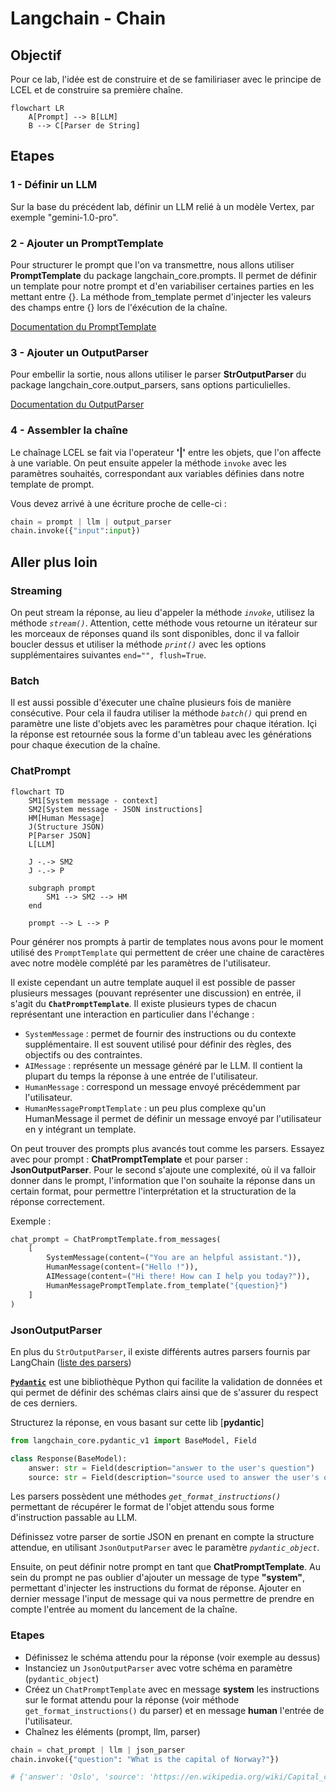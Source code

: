 # Langchain - Chain

## Objectif

Pour ce lab, l'idée est de construire et de se familiriaser avec le principe de LCEL et de construire sa première chaîne.

```mermaid
flowchart LR
    A[Prompt] --> B[LLM]
    B --> C[Parser de String]
```

## Etapes

### 1 - Définir un LLM 
Sur la base du précédent lab, définir un LLM relié à un modèle Vertex, par exemple "gemini-1.0-pro".

### 2 - Ajouter un PromptTemplate
Pour structurer le prompt que l'on va transmettre, nous allons utiliser **PromptTemplate** du package langchain_core.prompts. Il permet de définir un template pour notre prompt et d'en variabiliser certaines parties en les mettant entre {}. La méthode from_template permet d'injecter les valeurs des champs entre {} lors de l'éxécution de la chaîne.

[Documentation du PromptTemplate](https://python.langchain.com/v0.2/docs/concepts/#prompt-templates)

### 3 - Ajouter un OutputParser
Pour embellir la sortie, nous allons utiliser le parser **StrOutputParser** du package langchain_core.output_parsers, sans options particulielles.

[Documentation du OutputParser](https://python.langchain.com/v0.2/docs/concepts/#output-parsers)

### 4 - Assembler la chaîne
Le chaînage LCEL se fait via l'operateur **'|'** entre les objets, que l'on affecte à une variable. On peut ensuite appeler la méthode `invoke` avec les paramètres souhaités, correspondant aux variables définies dans notre template de prompt.

Vous devez arrivé à une écriture proche de celle-ci :

```python
chain = prompt | llm | output_parser
chain.invoke({"input":input})
```


## Aller plus loin

### Streaming
On peut stream la réponse, au lieu d'appeler la méthode *`invoke`*, utilisez la méthode *`stream()`*. 
Attention, cette méthode vous retourne un itérateur sur les morceaux de réponses quand ils sont disponibles, donc il va falloir boucler dessus et utiliser la méthode *`print()`* avec les options supplémentaires suivantes ```end="", flush=True```.

### Batch
Il est aussi possible d'éxecuter une chaîne plusieurs fois de manière consécutive. Pour cela il faudra utiliser la méthode *`batch()`* qui prend en paramètre une liste d'objets avec les paramètres pour chaque itération.
Içi la réponse est retournée sous la forme d'un tableau avec les générations pour chaque éxecution de la chaîne.


### ChatPrompt

```mermaid
flowchart TD
    SM1[System message - context]
    SM2[System message - JSON instructions]
    HM[Human Message]
    J(Structure JSON)
    P[Parser JSON]
    L[LLM]

    J -.-> SM2
    J -.-> P

    subgraph prompt
        SM1 --> SM2 --> HM
    end

    prompt --> L --> P
```

Pour générer nos prompts à partir de templates nous avons pour le moment utilisé des `PromptTemplate` qui permettent de créer une chaine de caractères avec notre modèle complété par les paramètres de l'utilisateur.

Il existe cependant un autre template auquel il est possible de passer plusieurs messages (pouvant représenter une discussion) en entrée, il s'agit du **`ChatPromptTemplate`**. Il existe plusieurs types de chacun représentant une interaction en particulier dans l'échange :
- `SystemMessage` : permet de fournir des instructions ou du contexte supplémentaire. Il est souvent utilisé pour définir des règles, des objectifs ou des contraintes.
- `AIMessage` : représente un message généré par le LLM. Il contient la plupart du temps la réponse à une entrée de l'utilisateur.
- `HumanMessage` : correspond un message envoyé précédemment par l'utilisateur.
- `HumanMessagePromptTemplate` : un peu plus complexe qu'un HumanMessage il permet de définir un message envoyé par l'utilisateur en y intégrant un template.

On peut trouver des prompts plus avancés tout comme les parsers. Essayez avec pour prompt : **ChatPromptTemplate** et pour parser : **JsonOutputParser**. Pour le second s'ajoute une complexité, où il va falloir donner dans le prompt, l'information que l'on souhaite la réponse dans un certain format, pour permettre l'interprétation et la structuration de la réponse correctement.

Exemple :
```python
chat_prompt = ChatPromptTemplate.from_messages(
    [
        SystemMessage(content=("You are an helpful assistant.")),
        HumanMessage(content=("Hello !")),
        AIMessage(content=("Hi there! How can I help you today?")),
        HumanMessagePromptTemplate.from_template("{question}")
    ]
)
```

### JsonOutputParser

En plus du `StrOutputParser`, il existe différents autres parsers fournis par LangChain ([liste des parsers](https://python.langchain.com/v0.2/docs/concepts/#output-parsers))

[**`Pydantic`**](https://docs.pydantic.dev/1.10/)
 est une bibliothèque Python qui facilite la validation de données et qui permet de définir des schémas clairs ainsi que de s'assurer du respect de ces derniers.

Structurez la réponse, en vous basant sur cette lib [**pydantic**]
```python
from langchain_core.pydantic_v1 import BaseModel, Field

class Response(BaseModel):
    answer: str = Field(description="answer to the user's question")
    source: str = Field(description="source used to answer the user's question, should be a website")
```

Les parsers possèdent une méthodes *`get_format_instructions()`*  permettant de récupérer le format de l'objet attendu sous forme d'instruction passable au LLM.

Définissez votre parser de sortie JSON en prenant en compte la structure attendue, en utilisant `JsonOutputParser` avec le paramètre *`pydantic_object`*.

Ensuite, on peut définir notre prompt en tant que **ChatPromptTemplate**. Au sein du prompt ne pas oublier d'ajouter un message de type **"system"**, permettant d'injecter les instructions du format de réponse. Ajouter en dernier message l'input de message qui va nous permettre de prendre en compte l'entrée au moment du lancement de la chaîne.

### Etapes
- Définissez le schéma attendu pour la réponse (voir exemple au dessus)
- Instanciez un `JsonOutputParser` avec votre schéma en paramètre (`pydantic_object`)
- Créez un `ChatPromptTemplate` avec en message **system** les instructions sur le format attendu pour la réponse (voir méthode `get_format_instructions()` du parser) et en message **human** l'entrée de l'utilisateur.
- Chaînez les éléments (prompt, llm, parser)

```python
chain = chat_prompt | llm | json_parser
chain.invoke({"question": "What is the capital of Norway?"})

# {'answer': 'Oslo', 'source': 'https://en.wikipedia.org/wiki/Capital_city'}
```
